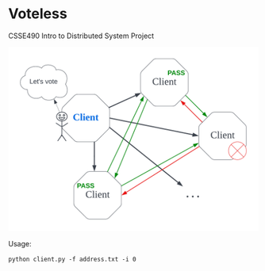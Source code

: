 # Voteless
CSSE490 Intro to Distributed System Project

![goal](/images/idea.png)

Usage:

    python client.py -f address.txt -i 0
